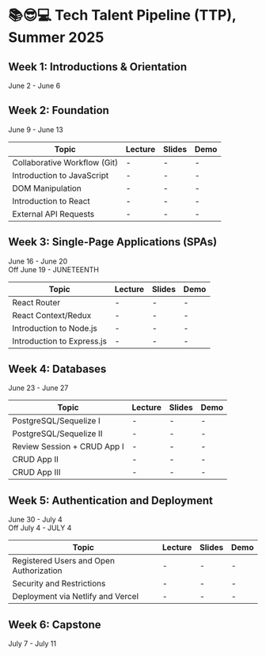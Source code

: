 # 📚😎💻 **Tech Talent Pipeline (TTP), Summer 2025**

## Week 1: Introductions & Orientation

June 2 - June 6

## Week 2: Foundation

June 9 - June 13

| Topic                        | Lecture | Slides | Demo |
| ---------------------------- | ------- | ------ | ---- |
| Collaborative Workflow (Git) | -       | -      | -    |
| Introduction to JavaScript   | -       | -      | -    |
| DOM Manipulation             | -       | -      | -    |
| Introduction to React        | -       | -      | -    |
| External API Requests        | -       | -      | -    |

[//]: # " Paste in table above >> [📺][collab-lec] "
[collab-lec]: #link-to-lecture
[//]: # " Paste in table above >> [🖼️][collab-lec-slides] "
[collab-lec-slides]: #link-to-slide-deck-here

## Week 3: Single-Page Applications (SPAs)

June 16 - June 20
</br>
Off June 19 - JUNETEENTH

| Topic                      | Lecture | Slides | Demo |
| -------------------------- | ------- | ------ | ---- |
| React Router               | -       | -      | -    |
| React Context/Redux        | -       | -      | -    |
| Introduction to Node.js    | -       | -      | -    |
| Introduction to Express.js | -       | -      | -    |

## Week 4: Databases

June 23 - June 27

| Topic                       | Lecture | Slides | Demo |
| --------------------------- | ------- | ------ | ---- |
| PostgreSQL/Sequelize I      | -       | -      | -    |
| PostgreSQL/Sequelize II     | -       | -      | -    |
| Review Session + CRUD App I | -       | -      | -    |
| CRUD App II                 | -       | -      | -    |
| CRUD App III                | -       | -      | -    |

## Week 5: Authentication and Deployment

June 30 - July 4
</br>
Off July 4 - JULY 4

| Topic                                   | Lecture | Slides | Demo |
| --------------------------------------- | ------- | ------ | ---- |
| Registered Users and Open Authorization | -       | -      | -    |
| Security and Restrictions               | -       | -      | -    |
| Deployment via Netlify and Vercel       | -       | -      | -    |

## Week 6: Capstone

July 7 - July 11
